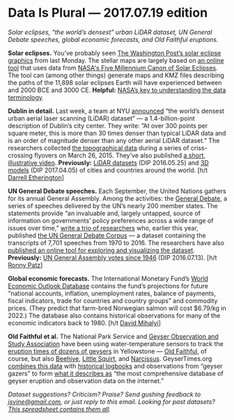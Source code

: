 Data Is Plural — 2017.07.19 edition
===================================

*Solar eclipses, “the world’s densest” urban LiDAR dataset, UN General Debate speeches, global economic forecasts, and Old Faithful eruptions.*


__Solar eclipses.__ You’ve probably seen [The Washington Post’s solar eclipse graphics](https://www.washingtonpost.com/graphics/national/eclipse/) from last Monday. The stellar maps are largely based on [an online tool](http://xjubier.free.fr/en/site_pages/solar_eclipses/5MCSE/xSE_Five_Millennium_Canon.html) that uses data from [NASA's Five Millennium Canon of Solar Eclipses](https://eclipse.gsfc.nasa.gov/SEpubs/5MCSE.html). The tool can (among other things) generate maps and KMZ files describing the paths of the 11,898 solar eclipses Earth will have experienced between and 2000 BCE and 3000 CE. __Helpful:__ [NASA’s key to understanding the data terminology](https://eclipse.gsfc.nasa.gov/SEcat5/SEcatkey.html).


__Dublin in detail.__ Last week, a team at NYU [announced](http://cusp.nyu.edu/press-release/nyu-center-urban-science-progress-professor-releases-worlds-densest-urban-aerial-laser-scanning-dataset/) “the world’s densest urban aerial laser scanning (LiDAR) dataset” — a 1.4-billion-point description of Dublin’s city center. They write: ”At over 300 points per square meter, this is more than 30 times denser than typical LiDAR data and is an order of magnitude denser than any other aerial LiDAR dataset.” The researchers collected [the topographical data](https://geo.nyu.edu/catalog/nyu_2451_38684) during a series of criss-crossing flyovers on March 26, 2015. They’ve also published [a short, illustrative video](https://www.youtube.com/watch?v=qEi2Wo7Bcuk). __Previously:__ [LiDAR datasets](https://tinyletter.com/data-is-plural/letters/data-is-plural-2016-05-25-edition) (DIP 2016.05.25) and [3D models](https://tinyletter.com/data-is-plural/letters/data-is-plural-2017-04-05-edition) (DIP 2017.04.05) of cities and countries around the world. [h/t [Darrell Etherington](https://techcrunch.com/2017/07/12/nyu-releases-the-largest-lidar-dataset-ever-to-help-urban-development/)]


__UN General Debate speeches.__ Each September, the United Nations gathers for its annual General Assembly. Among the activities: the [General Debate](https://gadebate.un.org/en), a series of speeches delivered by the UN’s nearly 200 member states. The statements provide “an invaluable and, largely untapped, source of information on governments’ policy preferences across a wide range of issues over time,” [write a trio of researchers](http://www.smikhaylov.net/wp-content/uploads/2017/04/UNGDC_RAP_Final.pdf) who, earlier this year, published [the UN General Debate Corpus](https://dataverse.harvard.edu/dataset.xhtml?persistentId=doi:10.7910/DVN/0TJX8Y) — a dataset containing the transcripts of 7,701 speeches from 1970 to 2016. The researchers have also [published an online tool for exploring and visualizing the dataset](http://ungd.smikhaylov.net/). __Previously:__ [UN General Assembly votes since 1946](https://tinyletter.com/data-is-plural/letters/data-is-plural-2016-07-13-edition) (DIP 2016.07.13). [h/t [Ronny Patz](https://twitter.com/ronpatz/status/883052266567208960)]


__Global economic forecasts.__ The International Monetary Fund’s [World Economic Outlook Database](https://www.imf.org/external/pubs/ft/weo/2017/01/weodata/index.aspx) contains the fund’s projections for future “national accounts, inflation, unemployment rates, balance of payments, fiscal indicators, trade for countries and country groups” and commodity prices. (They predict that farm-bred Norwegian salmon will cost $6.79/kg in 2022.) The database also contains historical observations for many of the economic indicators back to 1980. [h/t [David Mihalyi](https://twitter.com/davidmihalyi/status/869562784186544128)]


__Old Faithful et al.__ The National Park Service and [Geyser Observation and Study Association](http://www.gosa.org/about.aspx) have been using water-temperature sensors to track the [eruption times of dozens of geysers](http://geyserstudy.org/electronicsummary.aspx%20) in Yellowstone — [Old Faithful](http://www.geyserstudy.org/geyser.aspx?pGeyserNo=OLDFAITHFUL), of course, but also [Beehive](http://www.geyserstudy.org/geyser.aspx?pGeyserNo=BEEHIVE), [Little Squirt](http://www.gosa.org/geyser.aspx?pGeyserNo=LITTLESQUIRT), and [Narcissus](http://geyserstudy.org/geyser.aspx?pGeyserNo=NARCISSUS). GeyserTimes.org [combines this data](http://geysertimes.org/data.php) with [historical logbooks](http://www.geyserstudy.org/ofvclogs.aspx) and observations from “geyser gazers” to form [what it describes as](http://geysertimes.org/about.php) “the most comprehensive database of geyser eruption and observation data on the internet.”


*Dataset suggestions? Criticism? Praise? Send gushing feedback to <jsvine@gmail.com>, or just reply to this email. Looking for past datasets? [This spreadsheet contains them all](https://docs.google.com/spreadsheets/d/1wZhPLMCHKJvwOkP4juclhjFgqIY8fQFMemwKL2c64vk).*